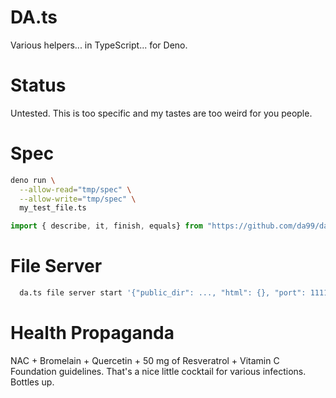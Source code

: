 # DA.ts
Various helpers... in TypeScript... for Deno.

# Status
Untested. This is too specific and my tastes are too weird for you people.

# Spec
```bash
deno run \
  --allow-read="tmp/spec" \
  --allow-write="tmp/spec" \
  my_test_file.ts
```

```typescript
import { describe, it, finish, equals} from "https://github.com/da99/da.ts/raw/main/src/Spec.ts";
```

# File Server
```sh
  da.ts file server start '{"public_dir": ..., "html": {}, "port": 1111}'
```


# Health Propaganda
NAC + Bromelain + Quercetin + 50 mg of Resveratrol + Vitamin C Foundation guidelines.
That's a nice little cocktail for various infections. Bottles up.
